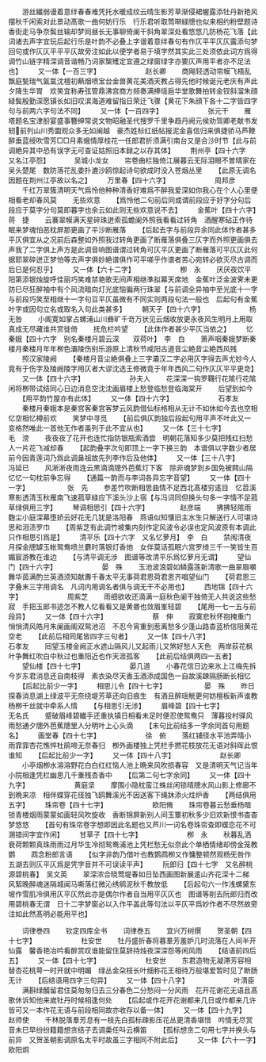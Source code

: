 <!-- { "loadSidebar": true } -->
　　游丝纎弱谩着意绊春春难凭托水暖成纹云晴生影芳草渐侵裙幄露添牡丹新艳风摆秋千闲索对此景动髙歌一曲何妨行乐　行乐君听取莺啭緑牕也似来相约粉壁题诗香街走马争奈鬓丝输却梦囘昼长无事聊倚阑干斜角翠深处看悠悠几防杨花飞落【此词诸去声字宜玩后起行乐是叶韵不必叠上字谩着意绊春句有作仄平平仄仄露添句梦回句或作仄仄平平平仄故旁注如此以便学者易于填字然其实此三处须依此词方爲得调竹山链字精深调音谐畅乃词家榘矱定宜遵之绿窗绿字亦要仄声用平者亦不足法也】
　　又一体【一百三字】　　　　　　　赵长卿
　　商飚轻透动帘幙飞梧乱飘庭甃瑞气氤氲沈檀初爇烟喷宝台金兽黄花美酒天教占得先他时候诞元老庆有声此夕降生华胃　欢笑宜称寿弦管鼎沸宫商方频奏满捧瑶巵华堂歌舞拍转金钗斜溜朱顔緑鬓殷勤深愿镇长如旧叹滨海道难留指日荣迁飞骤【黄花下朱顔下各十二字皆四字句与前两六字句法不同】
　　又一体【一百四字】　　　　　　　张元干
　　雁塔题名宝津朌宴盛事簪绅常说文物昭融圣代搜罗千里争趋丹阙元侯劝驾卿老献书发轫前列山川秀圜观众多无如闽越　豪杰姓标红纸帖报泥金喜信归来俱捷骄马芦鞭醉垂蓝绶吹雪芳□□月素蛾情厚桂花一任郎君折须满引南台又是合沙时节【此与前调絶异其中恐有误字无可查证姑照旧本録之以存其体】
　　荆州亭【四十六字　又名江亭怨】　　　　吴城小龙女
　　帘卷曲栏独倚江展暮云无际泪眼不曽晴家在吴头楚尾　数防落花乱委扑漉沙鸥惊起诗句欲成时没入苍烟丛里
　　【此原无调名因题在荆州江亭故以名之】
　　万里春【四十六字】　　　　　　　周邦彦
　　千红万翠簇清明天气爲怜他种种清香好难爲不醉我爱深如你我心在个人心里便相看老却春风莫
　　无些欢意
　　【爲怜他二句前后同或谓前段应于好字分句后段应于莫字分句莫即暮字也余云如此则无些欢意说不去】
　　金蕉叶【四十六字】　　　　　　　蒋　捷
　　云褰翠幙满天星碎珠迸索孤蟾阑外照我看看过转角　酒醒寒砧正作待眠来梦魂怕恶枕屏那更画了平沙断雁落
　　【后起去字与前段异余同此体作者甚多平仄俱宜从之况前后森整如外照我过转角更画了断雁落俱叠三仄字而外照更画俱去声我了二字俱上声方是此调音响图谱谓过转角可仄平仄更画了断雁落可平仄仄此何据耶翠碎迸正梦怕等去声字俱妙絶谱俱作可平嗟乎作谱者苦心宛转必欲灭尽古调而后巳是何忍乎】
　　又一体【六十二字】　　　　　　　栁　永
　　厌厌夜饮平阳第添银烛旋呼佳丽巧笑难禁艳歌无间声相继凖拟幕天席地　金蕉叶泛金波霁未更防巳尽狂醉袖中有个风流暗向灯光底恼徧两行珠翠【与前调全异袖中至光底十一字与前段巧笑至相继十一字句豆平仄虽微有不同实则两段句法一般也　后起句有金蕉叶字或因句立名或取名入句此类甚多】
　　朝天子【四十六字】　　　　　　　杨无咎
　　小阁寛如掌占螺浦山川彝旷千竒万状见云烟收放更永夜风生明月上用取真成无尽藏谁共赏徙倚
　　抚危栏吟望
　　【此体作者甚少平仄当依之】
　　忆秦娥【四十六字　别名秦楼月碧云深　　双荷叶】　李　白
　　箫声咽秦娥梦断秦楼月秦楼月年年栁色灞陵伤别乐游原上清秋节咸阳古道音尘絶音尘絶西风残
　　照汉家陵阙
　　【秦楼月音尘絶俱叠上三字灞汉二字必用仄字得去声尤妙今人竟有于伤字及陵阙陵字用仄者大谬沈选王修微竟于年年西风二句作仄仄平平更竒】
　　又一体【四十六字】　　　　　　　孙夫人
　　花深深一钩罗韈行花隂行花隂闲将栁带试结同心日边消息空沈沈画眉楼上愁登临愁登临海棠开
　　后望到如今
　　【用平韵竹屋亦有此体】
　　又一体【四十六字】　　　　　　　石孝友
　　秦楼月秦娥本是秦宫客秦宫客梦云风韵借仙标格相从无计不如休如今去也空相忆空相忆樽前欢
　　笑梦中寻觅
　　【前后俱仄韵独后段起句用平声不叶此又一变格然唯此一首他无作者虽列于此不宜从也】
　　又一体【三十七字】　　　　　　　毛　滂
　　夜夜夜了花开也连忙指防银瓶索酒尝　明朝花落知多少莫把残红扫愁人一片花飞减却春
　　【起韵叠字次句即顶上一字下换三韵　本谱俱以字数少者居前今因青莲词乃爲此调鼻祖故先列李作后及他体】
　　又一体【三十八字】　　　　　　　冯延已
　　风淅淅夜雨连云黒滴滴牕外芭蕉灯下客　除非魂梦到乡国免被闗山隔忆忆一句枕前争忘得
　　【通篇一韵而与李词各异忘字音望】
　　又一体【四十　一字】　　　　　　张　先
　　参差竹吹断相思曲情不足西北髙楼穷逺目　忆苕溪寒影透清玉秋雁南飞速菰草緑应下溪头沙上宿【与冯词同但换头句多一字情不足菰草绿俱用三字】
　　琴调相思引【四十六字】　　　　　赵彦端
　　拂拂轻隂雨麴尘小庭深幕堕娇云好花无几犹是洛阳春　燕语似知懐旧主水生只解送行人可堪诗思和泪渍罗巾
　　【周紫芝有此调竹坡集内刻作定风波令必误也定风波原有本调此只作相思引爲是】
　　清平乐【四十六字　又名忆萝月】　李　白
　　禁闱清夜月探金牕罅玉帐鸳鸯喷兰麝时落银灯香灺　女伴莫话孤眠六宫罗绮三千一笑皆生百媚宸游教在谁边
　　【与清平调无涉　图谱等改清平乐爲忆萝月无谓】
　　望仙门【四十六字】　　　　　　　晏　殊
　　玉池波浪碧如鳞露莲新清歌一曲翠眉嚬舞华茵满酌兰英酒须知献夀千春太平无事荷君恩荷君恩齐唱望仙门
　　【荷君恩三字叠末三字用调名　凡词内用调名者俱与调无干不必用也】
　　西地锦【四十六字】　　　　　　　周紫芝
　　雨细欲收还滴满一庭秋色阑干独倚无人共说这些愁寂　手把玉郎书迹怎不教人忆看看又是黄昬也敛眉峯轻碧
　　【尾用一七一五与前段异】
　　又一体【四十六字】　　　　　　　蔡　伸
　　寂寞悲秋怀抱掩重门悄悄清风皓月朱阑画阁双鸳池沼　不忍今宵重到惹离愁多少蓬山路杳蓝桥信阻黄花空老
　　【此前后相同尾皆四字三句者】
　　又一体【四十八字】　　　　　　　石孝友
　　囘望玉楼金阙正水遮山隔风儿又起雨儿又煞好愁人天色　两岸荻花枫叶争舞红吹白中秋过也重阳近也作天涯孤客
　　【此前后结俱两四一五者】
　　望仙楼【四十七字】　　　　　　　晏几道
　　小春花信日边来氷上江梅先拆今岁东君消息还自南枝得　素衣染尽天香玉酒添成国色一自故溪踈隔肠断长相忆
　　【后起比前少一字】
　　相思儿令【四十七字】　　　　　　晏　殊
　　昨日探春消息湖上绿波平无奈绕堤芳草还向旧痕生　有酒且醉瑶觥更何妨檀板新声谁教杨栁千丝就中牵系人情
　　【与相思引无涉】
　　眉峰碧【四十七字】　　　　　　　无名氏
　　蹙破眉峰碧纎手还重执镇日相看未足时便忍使鸳鸯只　薄暮投村驿风雨愁通夕牕外芭蕉牕里人分明叶上心头滴
　　【末句比前结多一字余同首句用题名】
　　画堂春【四十七字】　　　　　　　徐　俯
　　落红铺径水平池弄晴小雨霏霏杏花憔悴杜鹃啼无奈春归　栁外画楼独上凭栏手撚花枝放花无语对斜晖此恨谁知
　　【后起比前少一字】
　　又一体【四十八字】　　　　　　　赵长卿
　　小亭烟栁水溶溶野花白白红红恼人池上晩来风吹损春容　又是清明天气记当年小院相逢凭栏幽思几千重残杏香中
　　【后第二句七字余同】
　　又一体【四十九字】　　　　　　　黄庭坚
　　摩围小隐枕蛮江蛛丝闲锁晴牕水风山影上修廊不到晩来凉　相伴蝶穿花径独飞鸥舞溪光不因送客下绳牀添火炷炉香
　　【两结俱用五字】
　　珠帘卷【四十七字】　　　　　　　欧阳脩
　　珠帘卷暮云愁垂杨暗锁青楼烟雨蒙蒙如画轻风吹旋收　香断锦屏新别人间玉簟初秋多少旧欢新恨书杳杳梦悠悠
　　【首句有珠帘卷字想即因此名题也又芦川一词名卷珠帘查即蝶恋花不可溷错间字宜作闲】
　　甘草子【四十七字】　　　　　　　栁　永
　　秋暮乱洒衰荷颗颗真珠雨雨过月华生冷彻鸳鸯浦池上凭栏愁无似奈此个单栖情绪却傍金笼教鹦
　　鹉念粉郎言语
　　【似字非韵乃借叶也教鹦鹉栁又作慵整顿然观杨旡咎作五湖去则仄平仄爲是凭字音并不可误读平声】
　　阮郎归【四十七字　又名醉桃源碧桃春】　吴文英
　　翠深浓合晓莺堤春如日坠西画图新展逺山齐花深十二梯　风絮晚醉魂迷隔城闻马嘶落红微沁绣鹓泥秋千教放低
　　【后起句六一作浅螺黛东坡作雪肌冷俱用仄平仄然此亦是偶尔作者自当用平仄仄也　图谱等削去阮郎归而改用碧桃春无谓　日十二字梦窗必以入作平盖此等句法以平仄平爲妙作者不尽然故旁注如此然髙明必能用平也】












　　词律巻四
　　钦定四库全书
　　词律巻五
　　宜兴万树撰
　　贺圣朝【四十七字】　　　　　　　杜安世
　　牡丹盛折春将暮羣芳羞妒几时流落在人间半开仙露　馨香艳冶吟看醉赏叹谁能留住莫辞持烛夜深深怨等闲风雨
　　【结语前四后五】
　　又一体【四十七字】　　　　　　　杜安世
　　东君造物无凝滞芳容相替杏花桃萼一时开就中明媚　绿丛金朶枝长叶细称花王相待万般堪爱暂时见了断肠无计
　　【后结语用四字三句异】
　　又一体【四十八字】　　　　　　　叶清臣
　　满斟绿醑留君住莫匆匆归去三分春色二分愁闷一分风雨　花开花谢花无语且髙歌休诉知他来嵗牡丹时候相逢何处
　　【后起或作花开花谢都来几日或作都来几许皆可又一本作花无语与前段相同故亦收存以备一体】
　　又一体【四十九字】　　　　　　　赵师使
　　千林脱落羣芳息有一枝先白孤标疎影压花丛更清香堪惜　吟情无尽赏音未巳早纷纷籍籍想贪结子去调羮任呌云横笛
　　【孤标想贪二句用七字并换头与前异　又贺圣朝影调原名太平时故虽三字相同不附此后】
　　又一体【六十一字】　　　　　　　欧阳炯

